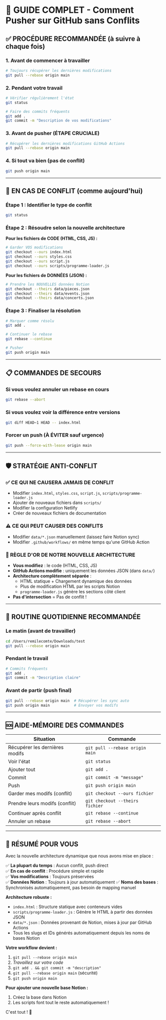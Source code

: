 # 🚀 GUIDE COMPLET - Comment Pusher sur GitHub sans Conflits

## ✅ **PROCÉDURE RECOMMANDÉE (à suivre à chaque fois)**

### **1. Avant de commencer à travailler**
```bash
# Toujours récupérer les dernières modifications
git pull --rebase origin main
```

### **2. Pendant votre travail**
```bash
# Vérifier régulièrement l'état
git status

# Faire des commits fréquents
git add .
git commit -m "Description de vos modifications"
```

### **3. Avant de pusher (ÉTAPE CRUCIALE)**
```bash
# Récupérer les dernières modifications GitHub Actions
git pull --rebase origin main
```

### **4. Si tout va bien (pas de conflit)**
```bash
git push origin main
```

---

## 🔧 **EN CAS DE CONFLIT (comme aujourd'hui)**

### **Étape 1 : Identifier le type de conflit**
```bash
git status
```

### **Étape 2 : Résoudre selon la nouvelle architecture**

**Pour les fichiers de CODE (HTML, CSS, JS) :**
```bash
# Garder VOS modifications
git checkout --ours index.html
git checkout --ours styles.css
git checkout --ours script.js
git checkout --ours scripts/programme-loader.js
```

**Pour les fichiers de DONNÉES (JSON) :**
```bash
# Prendre les NOUVELLES données Notion
git checkout --theirs data/pieces.json
git checkout --theirs data/events.json
git checkout --theirs data/concerts.json
```

### **Étape 3 : Finaliser la résolution**
```bash
# Marquer comme résolu
git add .

# Continuer le rebase
git rebase --continue

# Pusher
git push origin main
```

---

## 📋 **COMMANDES DE SECOURS**

### **Si vous voulez annuler un rebase en cours**
```bash
git rebase --abort
```

### **Si vous voulez voir la différence entre versions**
```bash
git diff HEAD~1 HEAD -- index.html
```

### **Forcer un push (À ÉVITER sauf urgence)**
```bash
git push --force-with-lease origin main
```

---

## 🛡️ **STRATÉGIE ANTI-CONFLIT**

### **✅ CE QUI NE CAUSERA JAMAIS DE CONFLIT**
- Modifier `index.html`, `styles.css`, `script.js`, `scripts/programme-loader.js`
- Ajouter de nouveaux fichiers dans `scripts/`
- Modifier la configuration Netlify
- Créer de nouveaux fichiers de documentation

### **⚠️ CE QUI PEUT CAUSER DES CONFLITS**
- Modifier `data/*.json` manuellement (laissez faire Notion sync)
- Modifier `.github/workflows/` en même temps qu'une GitHub Action

### **🎯 RÈGLE D'OR DE NOTRE NOUVELLE ARCHITECTURE**
- **Vous modifiez** : le code (HTML, CSS, JS)
- **GitHub Actions modifie** : uniquement les données JSON (dans `data/`)
- **Architecture complètement séparée** :
  - HTML statique + Chargement dynamique des données
  - Plus de modification HTML par les scripts Notion
  - `programme-loader.js` génère les sections côté client
- **Pas d'intersection** = Pas de conflit !

---

## 🔄 **ROUTINE QUOTIDIENNE RECOMMANDÉE**

### **Le matin (avant de travailler)**
```bash
cd /Users/remilecomte/Downloads/test
git pull --rebase origin main
```

### **Pendant le travail**
```bash
# Commits fréquents
git add .
git commit -m "Description claire"
```

### **Avant de partir (push final)**
```bash
git pull --rebase origin main  # Récupérer les sync auto
git push origin main           # Envoyer vos modifs
```

---

## 🆘 **AIDE-MÉMOIRE DES COMMANDES**

| **Situation** | **Commande** |
|---------------|-------------|
| Récupérer les dernières modifs | `git pull --rebase origin main` |
| Voir l'état | `git status` |
| Ajouter tout | `git add .` |
| Commit | `git commit -m "message"` |
| Push | `git push origin main` |
| Garder mes modifs (conflit) | `git checkout --ours fichier` |
| Prendre leurs modifs (conflit) | `git checkout --theirs fichier` |
| Continuer après conflit | `git rebase --continue` |
| Annuler un rebase | `git rebase --abort` |

---

## 🎵 **RÉSUMÉ POUR VOUS**

Avec la nouvelle architecture dynamique que nous avons mise en place :

✅ **La plupart du temps** : Aucun conflit, push direct  
✅ **En cas de conflit** : Procédure simple et rapide  
✅ **Vos modifications** : Toujours préservées  
✅ **Données Notion** : Toujours à jour automatiquement
✅ **Noms des bases** : Synchronisés automatiquement, pas besoin de mapping manuel

**Architecture robuste :**
- `index.html` : Structure statique avec conteneurs vides
- `scripts/programme-loader.js` : Génère le HTML à partir des données JSON
- `data/*.json` : Données provenant de Notion, mises à jour par GitHub Actions
- Tous les slugs et IDs générés automatiquement depuis les noms de bases Notion

**Votre workflow devient :**
1. `git pull --rebase origin main` 
2. *Travaillez sur votre code*
3. `git add . && git commit -m "description"`
4. `git pull --rebase origin main` (sécurité)
5. `git push origin main`

**Pour ajouter une nouvelle base Notion :**
1. Créez la base dans Notion
2. Les scripts font tout le reste automatiquement !

C'est tout ! 🚀
